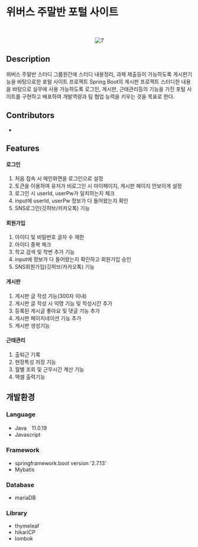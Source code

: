 # 위버스 주말반 포털 사이트
<br/>
<p align="center">
  <img  alt="7" src="http://www.weavus-group.com/assets/img/weavus%20CI.png">
</p>

## Description

위버스 주말반 스터디 그룹원간에 스터디 내용정리, 과제 제출등이 가능하도록 게시판기능을 바탕으로한 포털 사이트 프로젝트
Spring Boot의 게시판 프로젝트 스터디한 내용을 바탕으로 실무에 사용 가능하도록 로그인, 게시판, 근태관리등의 기능을 가진 포털 사이트를 구현하고 배포하여 개발역량과 팀 협업 능력을 키우는 것을 목표로 한다.

## Contributors
-
## Features

#### 로그인
1. 처음 접속 시 메인화면을 로그인으로 설정
2. 토큰을 이용하여 유저가 비로그인 시 마이페이지, 게시판 페이지 안보이게 설정
3. 로그인 시 userId, userPw가 일치하는지 체크
4. input에 userId, userPw 정보가 다 들어왔는지 확인
5. SNS로그인(깃허브/카카오톡) 기능
#### 회원가입
1. 아이디 및 비밀번호 글자 수 제한
2. 아이디 중복 체크
3. 학교 검색 및 학번 추가 기능
4. input에 정보가 다 들어왔는지 확인하고 회원가입 승인
5. SNS회원가입(깃허브/카카오톡) 기능
#### 게시판
1. 게시판 글 작성 기능(300자 이내)
2. 게시판 글 작성 시 익명 기능 및 작성시간 추가
3. 등록된 게시글 좋아요 및 댓글 기능 추가
4. 게시판 페이지네이션 기능 추가
5. 게시판 생성기능
#### 근태관리
1. 출퇴근 기록
2. 현장특성 저장 기능
3. 월별 조회 및 근무시간 계산 기능
4. 엑셀 출력기능


## 개발환경

### Language
- Java　11.0.19
- Javascript
  
### Framework
- springframework.boot version '2.7.13'
- Mybatis

  
### Database
- mariaDB
  
### Library
- thymeleaf
- hikariCP
- lombok




